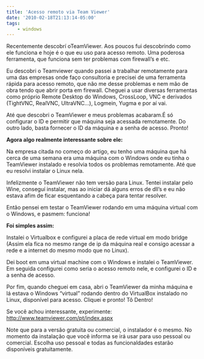 ```yaml
---
title: 'Acesso remoto via Team Viewer'
date: '2010-02-18T21:13:14-05:00'
tags:
    - windows
---
```


Recentemente descobrí o<span class="bbli">TeamViewer</span>. Aos poucos fui descobrindo como ele funciona e hoje é o que eu uso para acesso remoto. Uma poderosa ferramenta, que funciona sem ter problemas com firewall’s e etc.

Eu descobri o Teamviewer quando passei a trabalhar remotamente para uma das empresas onde faço consultoria e precisei de uma ferramenta rápida para acesso remoto, que não me desse problemas e nem mão de obra tendo que abrir porta em <span class="bbli">firewall</span>. Cheguei a usar diversas ferramentas como próprio Remote Desktop do Windows, CrossLoop, VNC e derivados (TightVNC, RealVNC, UltraVNC…), Logmein, Yugma e por aí vai.

Até que descobri o TeamViewer e meus problemas acabaram.É só configurar o ID e permitir que máquina seja acessada remotamente. Do outro lado, basta fornecer o ID da máquina e a senha de acesso. Pronto!

**Agora algo realmente interessante sobre ele:**

Na empresa citada no começo do artigo, eu tenho uma máquina que há cerca de uma semana era uma máquina com o Windows onde eu tinha o TeamViewer instalado e resolvia todos os problemas remotamente. Até que eu resolvi instalar o Linux nela.

Infelizmente o TeamViewer não tem versão para Linux. Tentei instalar pelo Wine, conseguí instalar, mas ao iniciar dá alguns erros de dll’s e eu não estava afim de ficar esquentando a cabeça para tentar resolver.

Então pensei em testar o TeamViewer rodando em uma máquina virtual com o Windows, e pasmem: funciona!

**Foi simples assim:**

Instalei o Virtualbox e configurei a placa de rede virtual em modo bridge (Assim ela fica no mesmo range de ip da máquina real e consigo acessar a rede e a internet do mesmo modo que no Linux).

Dei boot em uma virtual machine com o Windows e instalei o TeamViewer. Em seguida configurei como seria o acesso remoto nele, e configurei o ID e a senha de acesso.

Por fim, quando cheguei em casa, abri o TeamViewer da minha máquina e lá estava o Windows “virtual” rodando dentro do VirtualBox instalado no Linux, disponível para acesso. Cliquei e pronto! Tô Dentro!

Se você achou interessante, experimente: <http://www.teamviewer.com/pt/index.aspx>

Note que para a versão gratuita ou comercial, o instalador é o mesmo. No momento da instalação que você informa se irá usar para uso pessoal ou comercial. Escolha uso pessoal e todas as funcionaldades estarão disponíveis gratuitamente.
